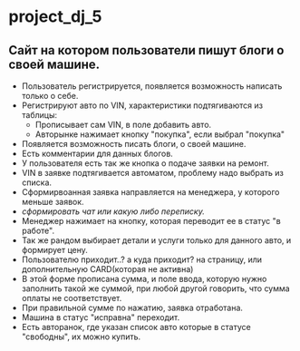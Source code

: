 # project_dj_5

## Сайт на котором пользователи пишут блоги о своей машине.
- Пользователь регистрируется, появляется возможность написать только о себе.
- Регистрируют авто по VIN, характеристики подтягиваются из таблицы:
  - Прописывает сам VIN, в поле добавить авто.
  - Авторынке нажимает кнопку "покупка", если выбрал "покупка"
- Появляется возможность писать блоги, о своей машине.
- Есть комментарии для данных блогов.
- У пользователя есть так же кнопка о подаче заявки на ремонт.
- VIN в заявке подтягивается автоматом, проблему надо выбрать из списка.
- Сформирвоанная заявка направляется на менеджера, у которого меньше заявок.
- *сформировать чат или какую либо переписку.*
- Менеджер нажимает на кнопку, которая переводит ее в статус "в работе".
- Так же рандом выбирает детали и услуги только для данного авто, и формирует цену.
- Пользователю приходит..? а куда приходит? на страницу, или дополнительную CARD(которая не активна)
- В этой форме прописана сумма, и поле ввода, которую нужно заполнить такой же суммой, при любой другой говорить, что сумма оплаты не соответствует.
- При правильной сумме по нажатию, заявка отработана.
- Машина в статус "исправна" переходит.
- Есть авторанок, где указан список авто которые в статусе "свободны", их можно купить.

